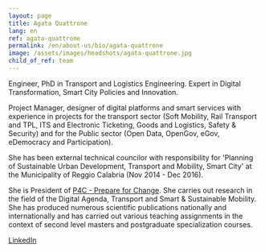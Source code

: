 ```yaml
---
layout: page
title: Agata Quattrone
lang: en
ref: agata-quattrone
permalink: /en/about-us/bio/agata-quattrone
image: /assets/images/headshots/agata-quattrone.jpg
child_of_ref: team
---
```


Engineer, PhD in Transport and Logistics Engineering. Expert in Digital Transformation, Smart City Policies and Innovation.

Project Manager, designer of digital platforms and smart services with experience in projects for the transport sector (Soft Mobility, Rail Transport and TPL, ITS and Electronic Ticketing, Goods and Logistics, Safety & Security) and for the Public sector (Open Data, OpenGov, eGov, eDemocracy and Participation).

She has been external technical councilor with responsibility for 'Planning of Sustainable Urban Development, Transport and Mobility, Smart City' at the Municipality of Reggio Calabria (Nov 2014 - Dec 2016).

She is President of [P4C - Prepare for Change](http://prepareforchange.it/). She carries out research in the field of the Digital Agenda, Transport and Smart & Sustainable Mobility. She has produced numerous scientific publications nationally and internationally and has carried out various teaching assignments in the context of second level masters and postgraduate specialization courses.

[LinkedIn](https://www.linkedin.com/in/quattroneagata/)
